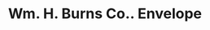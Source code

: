 ---
doi: 10.7916/D89325B5
date_other: '1901'
date_other_textual: '1901'
form: printed ephemera
genre:
- Envelopes
name:
- Wm. H. Burns Co.
object_in_context_url: https://biggert.cul.columbia.edu/items/view/ave_biggert_01861
subject_hierarchical_geographic:
- Worcester, Massachusetts, United States
subject_name:
- Wm. H. Burns Co.
title: Wm. H. Burns Co.. Envelope
sort_title: Wm. H. Burns Co.. Envelope
call_number: ave_biggert_01861
coordinates:
- 42.266666666666666,-71.8
pid: ave_biggert_01861
identifiers: ave_biggert_01861
thumbnail: https://derivativo-3.library.columbia.edu/iiif/2/ldpd:490630/full/!256,256/0/native.jpg
permalink: /biggert/ave_biggert_01861/
layout: iiif-image-page
---